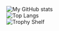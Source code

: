 ![My GitHub stats](https://github-readme-stats.vercel.app/api?username=mini-ware&show_icons=true&theme=dark)</br>
![Top Langs](https://github-readme-stats.vercel.app/api/top-langs/?username=mini-ware&theme=dark&layout=compact)</br>
![Trophy Shelf](https://github-profile-trophy.vercel.app/?username=mini-ware&theme=onedark&row=1)
<!--
**Mini-Ware/Mini-Ware** is a ✨ _special_ ✨ repository because its `README.md` (this file) appears on your GitHub profile.
Here are some ideas to get you started:
- 🔭 I’m currently working on ...
- 🌱 I’m currently learning ...
- 👯 I’m looking to collaborate on ...
- 🤔 I’m looking for help with ...
- 💬 Ask me about ...
- 📫 How to reach me: ...
- 😄 Pronouns: ...
- ⚡ Fun fact: ...
-->
